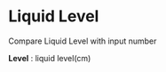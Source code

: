 Liquid Level
===================
Compare Liquid Level with input number

**Level**
: liquid level(cm)
